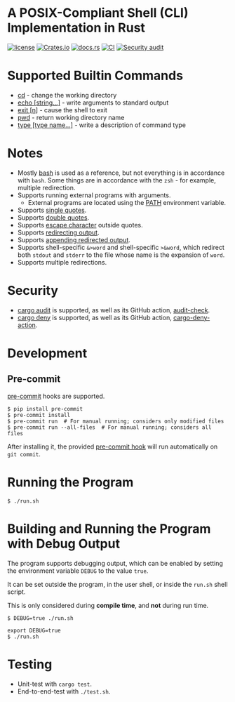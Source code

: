 # A POSIX-Compliant Shell (CLI) Implementation in Rust

[![license](https://img.shields.io/badge/License-MIT-blue.svg?style=flat)](LICENSE)
[![Crates.io](https://img.shields.io/crates/v/posix-shell.svg)](https://crates.io/crates/posix-shell)
[![docs.rs](https://docs.rs/posix-shell/badge.svg)](https://docs.rs/posix-shell/)
[![CI](https://github.com/ivanbgd/posix-shell-rust/actions/workflows/ci.yml/badge.svg)](https://github.com/ivanbgd/posix-shell-rust/actions/workflows/ci.yml)
[![Security audit](https://github.com/ivanbgd/posix-shell-rust/actions/workflows/audit.yml/badge.svg)](https://github.com/ivanbgd/posix-shell-rust/actions/workflows/audit.yml)

# Supported Builtin Commands

- [cd](https://pubs.opengroup.org/onlinepubs/9699919799/utilities/cd.html) - change the working directory
- [echo [string...]](https://pubs.opengroup.org/onlinepubs/9699919799/utilities/echo.html) - write arguments to standard
  output
- [exit [n]](https://pubs.opengroup.org/onlinepubs/9699919799/utilities/V3_chap02.html#exit) - cause the shell to exit
- [pwd](https://pubs.opengroup.org/onlinepubs/9699919799/utilities/pwd.html) - return working directory name
- [type [type name...]](https://pubs.opengroup.org/onlinepubs/9699919799/utilities/type.html) - write a description of
  command type

# Notes

- Mostly [bash](https://www.gnu.org/software/bash/) is used as a reference, but not everything is in accordance
  with `bash`. Some things are in accordance with the `zsh` - for example, multiple redirection.
- Supports running external programs with arguments.
    - External programs are located using the [PATH](https://en.wikipedia.org/wiki/PATH_(variable)) environment
      variable.
- Supports [single quotes](https://www.gnu.org/software/bash/manual/bash.html#Single-Quotes).
- Supports [double quotes](https://www.gnu.org/software/bash/manual/bash.html#Double-Quotes).
- Supports [escape character](https://www.gnu.org/software/bash/manual/bash.html#Escape-Character) outside quotes.
- Supports [redirecting output](https://www.gnu.org/software/bash/manual/bash.html#Redirecting-Output).
- Supports
  [appending redirected output](https://www.gnu.org/software/bash/manual/bash.html#Appending-Redirected-Output).
- Supports shell-specific `&>word` and shell-specific `>&word`, which redirect both `stdout` and `stderr` to the file
  whose name is the expansion of `word`.
- Supports multiple redirections.

# Security

- [cargo audit](https://github.com/rustsec/rustsec/blob/main/cargo-audit/README.md) is supported,
  as well as its GitHub action, [audit-check](https://github.com/rustsec/audit-check).
- [cargo deny](https://embarkstudios.github.io/cargo-deny/) is supported,
  as well as its GitHub action, [cargo-deny-action](https://github.com/EmbarkStudios/cargo-deny-action).

# Development

## Pre-commit

[pre-commit](https://pre-commit.com/) hooks are supported.

```shell
$ pip install pre-commit
$ pre-commit install
$ pre-commit run  # For manual running; considers only modified files
$ pre-commit run --all-files  # For manual running; considers all files
```

After installing it, the provided [pre-commit hook](.pre-commit-config.yaml) will run automatically on `git commit`.

# Running the Program

```shell
$ ./run.sh
```

# Building and Running the Program with Debug Output

The program supports debugging output, which can be enabled by setting
the environment variable `DEBUG` to the value `true`.

It can be set outside the program, in the user shell, or inside the `run.sh` shell script.

This is only considered during **compile time**, and **not** during run time.

```shell
$ DEBUG=true ./run.sh
```

```shell
export DEBUG=true
$ ./run.sh
```

# Testing

- Unit-test with `cargo test`.
- End-to-end-test with `./test.sh`.
